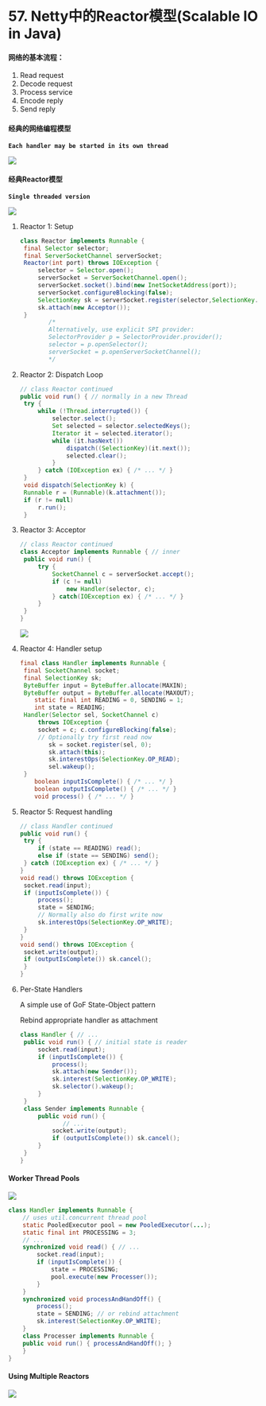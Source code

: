 # 57. Netty中的Reactor模型(Scalable IO in Java)

#### 网络的基本流程：

1. Read request
2. Decode request
3. Process service
4. Encode reply
5. Send reply

#### 经典的网络编程模型

**`Each handler may be started in its own thread`**

![](http://15878290.s21i.faiusr.com/4/ABUIABAEGAAg8p2S4gUotNiQnwMwiwY47AI.png)

#### 经典Reactor模型

**`Single threaded version`**

![](http://15878290.s21i.faiusr.com/4/ABUIABAEGAAgvZ_S4gUo9ub2yQcwhgY45QI.png)

1. Reactor 1: Setup

   ~~~java
   class Reactor implements Runnable {
   	final Selector selector;
   	final ServerSocketChannel serverSocket;
   	Reactor(int port) throws IOException {
   		selector = Selector.open();
   		serverSocket = ServerSocketChannel.open();
   		serverSocket.socket().bind(new InetSocketAddress(port));
   		serverSocket.configureBlocking(false);
   		SelectionKey sk = serverSocket.register(selector,SelectionKey.OP_ACCEPT);
   		sk.attach(new Acceptor());
   	}
           /*
           Alternatively, use explicit SPI provider:
           SelectorProvider p = SelectorProvider.provider();
           selector = p.openSelector();
           serverSocket = p.openServerSocketChannel();
           */
   ~~~

2. Reactor 2: Dispatch Loop

   ~~~java
   // class Reactor continued
   public void run() { // normally in a new Thread
   	try {
   		while (!Thread.interrupted()) {
   			selector.select();
   			Set selected = selector.selectedKeys();
   			Iterator it = selected.iterator();
   			while (it.hasNext())
   				dispatch((SelectionKey)(it.next());
   				selected.clear();
   			}
   		} catch (IOException ex) { /* ... */ }
   	}
   	void dispatch(SelectionKey k) {
   	Runnable r = (Runnable)(k.attachment());
   	if (r != null)
   		r.run();
   	}
   ~~~

3. Reactor 3: Acceptor

   ~~~java
   // class Reactor continued
   class Acceptor implements Runnable { // inner
   	public void run() {
   		try {
   			SocketChannel c = serverSocket.accept();
   			if (c != null)
   				new Handler(selector, c);
   			} catch(IOException ex) { /* ... */ }
   		}
   	}
   }
   ~~~

   ![](http://15878290.s21i.faiusr.com/4/ABUIABAEGAAgr6KS4gUo1POP5wYw9wU41wE.png)

4. Reactor 4: Handler setup

   ~~~java
   final class Handler implements Runnable {
   	final SocketChannel socket;
   	final SelectionKey sk;
   	ByteBuffer input = ByteBuffer.allocate(MAXIN);
   	ByteBuffer output = ByteBuffer.allocate(MAXOUT);
       static final int READING = 0, SENDING = 1;
       int state = READING;
   	Handler(Selector sel, SocketChannel c)
   		throws IOException {
   		socket = c; c.configureBlocking(false);
   		// Optionally try first read now
           sk = socket.register(sel, 0);
           sk.attach(this);
           sk.interestOps(SelectionKey.OP_READ);
           sel.wakeup();
   	}
       boolean inputIsComplete() { /* ... */ }
       boolean outputIsComplete() { /* ... */ }
       void process() { /* ... */ }
   ~~~

5. Reactor 5: Request handling

   ~~~java
   // class Handler continued
   public void run() {
   	try {
   		if (state == READING) read();
   		else if (state == SENDING) send();
   	} catch (IOException ex) { /* ... */ }
   }
   void read() throws IOException {
   	socket.read(input);
   	if (inputIsComplete()) {
   		process();
   		state = SENDING;
   		// Normally also do first write now
   		sk.interestOps(SelectionKey.OP_WRITE);
   	}
   }
   void send() throws IOException {
   	socket.write(output);
   	if (outputIsComplete()) sk.cancel();
   	}
   }
   ~~~

6. Per-State Handlers

   A simple use of GoF State-Object pattern

   Rebind appropriate handler as attachment

   ~~~java
   class Handler { // ...
   	public void run() { // initial state is reader
   		socket.read(input);
   		if (inputIsComplete()) {
   			process();
   			sk.attach(new Sender());
   			sk.interest(SelectionKey.OP_WRITE);
   			sk.selector().wakeup();
   		}
   	}
   	class Sender implements Runnable {
   		public void run() { 
               // ...
   			socket.write(output);
   			if (outputIsComplete()) sk.cancel();
   		}
   	}
   }
   ~~~

#### Worker Thread Pools

![](http://15878290.s21i.faiusr.com/4/ABUIABAEGAAg6KaS4gUo-PTCxAIwgwY4jwQ.png)

```java
class Handler implements Runnable {
	// uses util.concurrent thread pool
	static PooledExecutor pool = new PooledExecutor(...);
	static final int PROCESSING = 3;
	// ...
	synchronized void read() { // ...
		socket.read(input);
		if (inputIsComplete()) {
			state = PROCESSING;
			pool.execute(new Processer());
		}
    }
	synchronized void processAndHandOff() {
		process();
		state = SENDING; // or rebind attachment
		sk.interest(SelectionKey.OP_WRITE);
	}
	class Processer implements Runnable {
	public void run() { processAndHandOff(); }
	}
}
```

#### Using Multiple Reactors

![](http://15878290.s21i.faiusr.com/4/ABUIABAEGAAg5KiS4gUo7bOJ9gIw8AU4iAQ.png)

